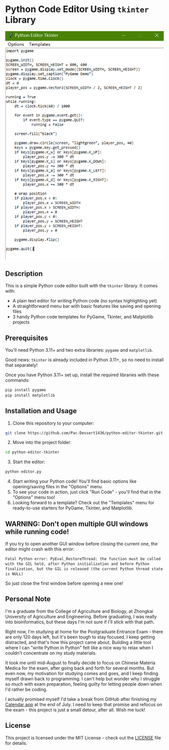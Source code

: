 # Python Code Editor Using `tkinter` Library

![](screenshot.png)

## Description
This is a simple Python code editor built with the `tkinter` library. It comes with:

- A plain text editor for writing Python code (no syntax highlighting yet)
- A straightforward menu bar with basic features like saving and opening files
- 3 handy Python code templates for PyGame, Tkinter, and Matplotlib projects

## Prerequisites
You'll need Python 3.11+ and two extra libraries: `pygame` and `matplotlib`. 

Good news: `tkinter` is already included in Python 3.11+, so no need to install that separately!

Once you have Python 3.11+ set up, install the required libraries with these commands:
```bash
pip install pygame
pip install matplotlib
```

## Installation and Usage

1. Clone this repository to your computer:
```bash
git clone https://github.com/Pac-Dessert1436/python-editor-tkinter.git
```
2. Move into the project folder:
```bash
cd python-editor-tkinter
```
3. Start the editor:
```bash
python editor.py
```
4. Start writing your Python code! You'll find basic options like opening/saving files in the "Options" menu.
5. To see your code in action, just click "Run Code" - you'll find that in the "Options" menu too!
6. Looking forward to a template? Check out the "Templates" menu for ready-to-use starters for PyGame, Tkinter, and Matplotlib.

## WARNING: Don't open multiple GUI windows while running code!
If you try to open another GUI window before closing the current one, the editor might crash with this error:
```
Fatal Python error: PyEval_RestoreThread: the function must be called with the GIL held, after Python initialization and before Python finalization, but the GIL is released (the current Python thread state is NULL)
```
So just close the first window before opening a new one!

## Personal Note
I'm a graduate from the College of Agriculture and Biology, at Zhongkai University of Agriculture and Engineering. Before graduating, I was really into bioinformatics, but these days I'm not sure if I'll stick with that path.

Right now, I'm studying at home for the Postgraduate Entrance Exam - there are only 120 days left, but it's been tough to stay focused. I keep getting distracted, and that's how this project came about. Building a little tool where I can "write Python in Python" felt like a nice way to relax when I couldn't concentrate on my study materials.

It took me until mid-August to finally decide to focus on Chinese Materia Medica for the exam, after going back and forth for several months. But even now, my motivation for studying comes and goes, and I keep finding myself drawn back to programming. I can't help but wonder why I struggle so much with exam preparation, feeling guilty for letting people down when I'd rather be coding.

I actually promised myself I'd take a break from GitHub after finishing my [Calendar app](https://github.com/Pac-Dessert1436/Calendar-App-MakeCode-PyGame) at the end of July. I need to keep that promise and refocus on the exam - this project is just a small detour, after all. Wish me luck!

## License
This project is licensed under the MIT License - check out the [LICENSE](LICENSE) file for details.